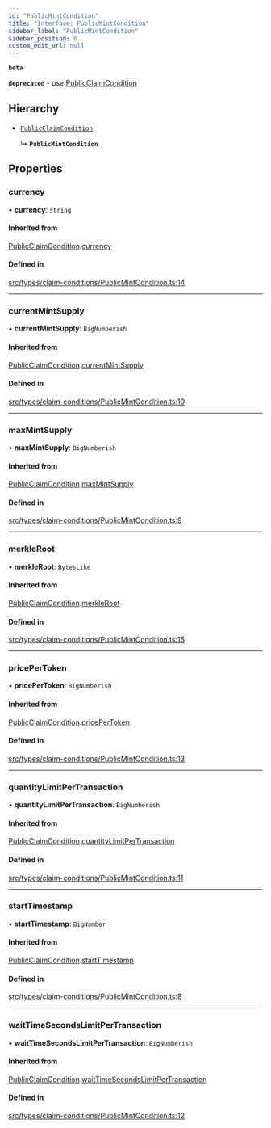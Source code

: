 ```yaml
---
id: "PublicMintCondition"
title: "Interface: PublicMintCondition"
sidebar_label: "PublicMintCondition"
sidebar_position: 0
custom_edit_url: null
---
```


**`beta`**

**`deprecated`** - use [PublicClaimCondition](PublicClaimCondition)

## Hierarchy

- [`PublicClaimCondition`](PublicClaimCondition)

  ↳ **`PublicMintCondition`**

## Properties

### currency

• **currency**: `string`

#### Inherited from

[PublicClaimCondition](PublicClaimCondition).[currency](PublicClaimCondition#currency)

#### Defined in

[src/types/claim-conditions/PublicMintCondition.ts:14](https://github.com/PrasoonPratham/nftlabs-sdk-ts/blob/68c3596/src/types/claim-conditions/PublicMintCondition.ts#L14)

---

### currentMintSupply

• **currentMintSupply**: `BigNumberish`

#### Inherited from

[PublicClaimCondition](PublicClaimCondition).[currentMintSupply](PublicClaimCondition#currentmintsupply)

#### Defined in

[src/types/claim-conditions/PublicMintCondition.ts:10](https://github.com/PrasoonPratham/nftlabs-sdk-ts/blob/68c3596/src/types/claim-conditions/PublicMintCondition.ts#L10)

---

### maxMintSupply

• **maxMintSupply**: `BigNumberish`

#### Inherited from

[PublicClaimCondition](PublicClaimCondition).[maxMintSupply](PublicClaimCondition#maxmintsupply)

#### Defined in

[src/types/claim-conditions/PublicMintCondition.ts:9](https://github.com/PrasoonPratham/nftlabs-sdk-ts/blob/68c3596/src/types/claim-conditions/PublicMintCondition.ts#L9)

---

### merkleRoot

• **merkleRoot**: `BytesLike`

#### Inherited from

[PublicClaimCondition](PublicClaimCondition).[merkleRoot](PublicClaimCondition#merkleroot)

#### Defined in

[src/types/claim-conditions/PublicMintCondition.ts:15](https://github.com/PrasoonPratham/nftlabs-sdk-ts/blob/68c3596/src/types/claim-conditions/PublicMintCondition.ts#L15)

---

### pricePerToken

• **pricePerToken**: `BigNumberish`

#### Inherited from

[PublicClaimCondition](PublicClaimCondition).[pricePerToken](PublicClaimCondition#pricepertoken)

#### Defined in

[src/types/claim-conditions/PublicMintCondition.ts:13](https://github.com/PrasoonPratham/nftlabs-sdk-ts/blob/68c3596/src/types/claim-conditions/PublicMintCondition.ts#L13)

---

### quantityLimitPerTransaction

• **quantityLimitPerTransaction**: `BigNumberish`

#### Inherited from

[PublicClaimCondition](PublicClaimCondition).[quantityLimitPerTransaction](PublicClaimCondition#quantitylimitpertransaction)

#### Defined in

[src/types/claim-conditions/PublicMintCondition.ts:11](https://github.com/PrasoonPratham/nftlabs-sdk-ts/blob/68c3596/src/types/claim-conditions/PublicMintCondition.ts#L11)

---

### startTimestamp

• **startTimestamp**: `BigNumber`

#### Inherited from

[PublicClaimCondition](PublicClaimCondition).[startTimestamp](PublicClaimCondition#starttimestamp)

#### Defined in

[src/types/claim-conditions/PublicMintCondition.ts:8](https://github.com/PrasoonPratham/nftlabs-sdk-ts/blob/68c3596/src/types/claim-conditions/PublicMintCondition.ts#L8)

---

### waitTimeSecondsLimitPerTransaction

• **waitTimeSecondsLimitPerTransaction**: `BigNumberish`

#### Inherited from

[PublicClaimCondition](PublicClaimCondition).[waitTimeSecondsLimitPerTransaction](PublicClaimCondition#waittimesecondslimitpertransaction)

#### Defined in

[src/types/claim-conditions/PublicMintCondition.ts:12](https://github.com/PrasoonPratham/nftlabs-sdk-ts/blob/68c3596/src/types/claim-conditions/PublicMintCondition.ts#L12)

